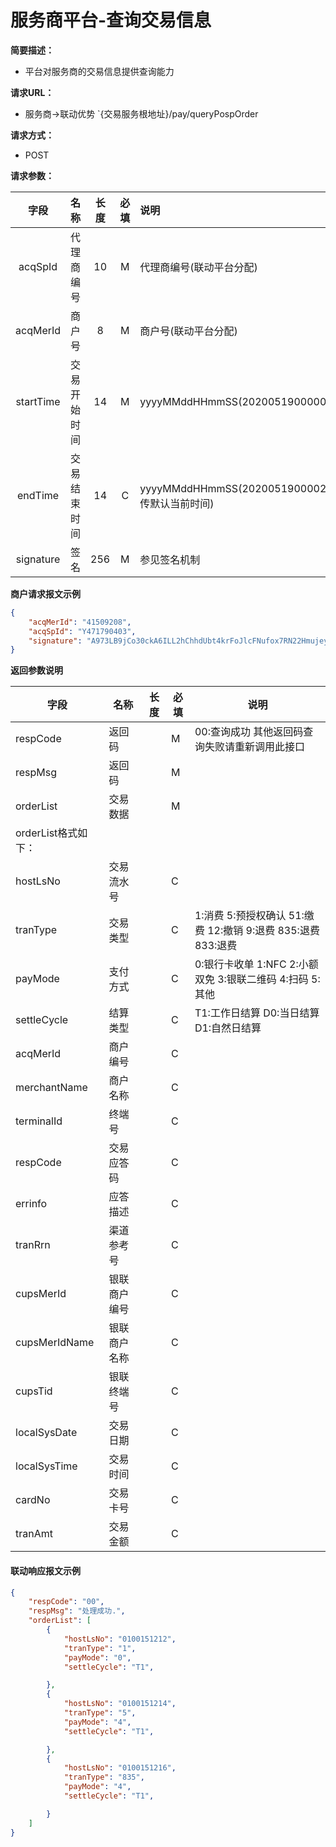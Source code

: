 # 服务商平台-查询交易信息

**简要描述：** 
- 平台对服务商的交易信息提供查询能力

**请求URL：** 
- 服务商->联动优势
`{交易服务根地址}/pay/queryPospOrder 

**请求方式：**
- POST 

**请求参数：** 

|	字段	 |	名称	  |	长度  	|	必填  	|	说明	  |
|:--------:|:--------:|:--------:|:--------:|:--------|
|	acqSpId	|	代理商编号	|	10	|	M	|	代理商编号(联动平台分配)	|
|	acqMerId	|	商户号	|	8	|	M	|	商户号(联动平台分配)	|
|	startTime	|	交易开始时间	|	14	|	M	|	yyyyMMddHHmmSS(20200519000000)	|
|	endTime	|	交易结束时间	|	14	|	C	|	yyyyMMddHHmmSS(20200519000024(不传默认当前时间)	|
|	signature	|	签名	|	256	|	M	|	参见签名机制	|

 **商户请求报文示例**

```json
{
	"acqMerId": "41509208",
	"acqSpId": "Y471790403",
	"signature": "A973LB9jCo30ckA6ILL2hChhdUbt4krFoJlcFNufox7RN22Hmujey75bbvR6MQ/1U3q/Um/ivCaD45U3+xvka53gHnQPvz7q0d+R+RXA7BYdwnTjFgk883AjvMi5EM75ivHZA2Fua3SWDmSTTrlPGfEGxkqfaMnThLsYZYzri0U="
}
```

 **返回参数说明** 

|	字段	|	名称	|	长度	|	必填	|	说明	|
|--------|--------|--------|--------|--------|
|	respCode	|	返回码	|		|	M	|	00:查询成功  其他返回码查询失败请重新调用此接口	|
|	respMsg	|	返回码	|		|	M	|		|
|	orderList	|	交易数据	|		|	M	|		|
|	orderList格式如下：		|
|	hostLsNo	|	交易流水号	|		|	C	|		|
|	tranType 	|	交易类型    	|		|	C	|	1:消费 5:预授权确认 51:缴费 12:撤销 9:退费 835:退费 833:退费	|
|	payMode	|	支付方式	|		|	C	|	0:银行卡收单 1:NFC 2:小额双免 3:银联二维码 4:扫码 5:其他	|
|	settleCycle	|	结算类型	|	|	C	|	T1:工作日结算 D0:当日结算 D1:自然日结算 |
|	acqMerId	|	商户编号	|		|	C	|		|
|	merchantName	|	商户名称	|		|	C	|		|
|	terminalId	|	终端号	|		|	C	|		|
|	respCode	|	交易应答码	|		|	C	|		|
|	errinfo	|	应答描述	|		|	C	|		|
|	tranRrn	|	渠道参考号	|		|	C	|		|
|	cupsMerId	|	银联商户编号	|		|	C	|		|
|	cupsMerIdName	|	银联商户名称	|		|	C	|		|
|	cupsTid	|	银联终端号	|		|	C	|		|
|	localSysDate	|	交易日期	|		|	C	|		|
|	localSysTime	|	交易时间	|		|	C	|		|
|	cardNo	|	交易卡号	|		|	C	|		|
|	tranAmt	|	交易金额	|		|	C	|		|

#### **联动响应报文示例**

```json
{
	"respCode": "00",
	"respMsg": "处理成功.",
	"orderList": [
		{
			"hostLsNo": "0100151212",
			"tranType": "1",
			"payMode": "0",
			"settleCycle": "T1",

		},
		{
			"hostLsNo": "0100151214",
			"tranType": "5",
			"payMode": "4",
			"settleCycle": "T1",

		},
		{
			"hostLsNo": "0100151216",
			"tranType": "835",
			"payMode": "4",
			"settleCycle": "T1",

		}
	]
}
```


